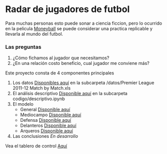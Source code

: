 # Radar de jugadores de futbol

Para muchas personas esto puede sonar a ciencia ficcion, pero lo ocurrido en la pelicula [Moneyball](https://www.imdb.com/title/tt1210166/) se puede considerar una practica replicable y llevarla al mundo del futbol.

### Las preguntas
1. ¿Cómo fichamos al jugador que necesitamos?
2. ¿En una relación costo beneficio, cual jugador me conviene más?

Este proyecto consta de 4 componentes principales

1. Los datos [Disponibles aquí](https://github.com/jboca-andes/proyecto-no-sup/blob/15167dbc4d4a8fd49222158e1de25fabd71d40c7/datos/Premier%20League%202011-12%20Match%20by%20Match.xls) en la subcarpeta /datos/Premier League 2011-12 Match by Match.xls
2. El análisis descriptivo [Disponible aquí](https://github.com/jboca-andes/proyecto-no-sup/blob/77c940ea0f60080bf8d16d680695b6e43c9b38af/codigo/descriptivo.ipynb) en la subcarpeta codigo/descriptivo.ipynb
3. El modelo
    - General [Disponible aquí](https://github.com/jboca-andes/proyecto-no-sup/blob/main/codigo/modelamiento.ipynb)
    - Mediocampo [Disponible aquí](https://github.com/jboca-andes/proyecto-no-sup/blob/main/codigo/modelamiento%20mediocampo.ipynb)
    - Defensa [Disponible aquí](https://github.com/jboca-andes/proyecto-no-sup/blob/main/codigo/modelamiento%20defensa.ipynb)
    - Delanteros [Disponible aquí](https://github.com/jboca-andes/proyecto-no-sup/blob/main/codigo/modelamiento%20delanteros.ipynb)
    - Arqueros [Disponible aquí](https://github.com/jboca-andes/proyecto-no-sup/blob/main/codigo/modelamiento%20arquero.ipynb)
4. Las conclusiones _En desarrollo_


Vea el tablero de control [Aquí](https://app.powerbi.com/view?r=eyJrIjoiOTA1NDBiYTktM2ZjOC00NTY5LTg1MWMtYjRhNWEyZDIwOWMyIiwidCI6IjVmZmIyOTg2LTQ2MDctNDQwZS1iYjBmLWQyYjlmZmU2NjZlOSIsImMiOjR9)
